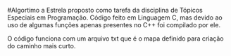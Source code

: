 #Algortimo a Estrela proposto como tarefa da disciplina de Tópicos Especiais em Programação. Código feito em Linguagem C, mas devido ao uso de algumas funções apenas presentes no C++ foi compilado por ele.

O código funciona com um arquivo txt que é o mapa definido para criação do caminho mais curto.
